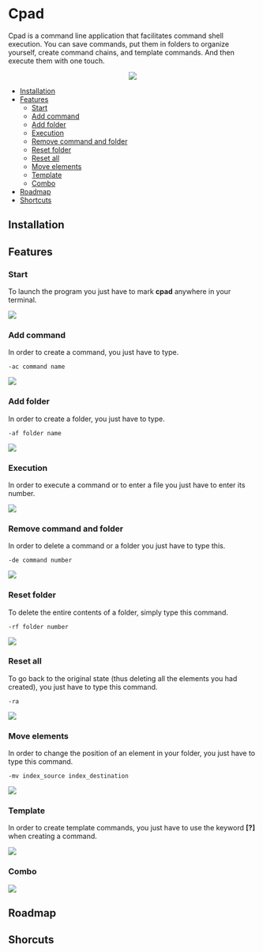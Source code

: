 # Cpad

Cpad is a command line application that facilitates command shell execution.
You can save commands, put them in folders to organize yourself, create command chains, and template commands. And then execute them with one touch.

<p align="center">
  <img src="https://user-images.githubusercontent.com/53370597/165644900-808e7b5f-ab2a-4d3b-81a0-ca1a3d6ee13f.gif"/>
</p>

* [Installation](#installation)
* [Features](#features)
  * [Start](#start)
  * [Add command](#add_command)
  * [Add folder](#add_command)
  * [Execution](#execution)
  * [Remove command and folder](#remove_command_and_folder)
  * [Reset folder](#reset_folder)
  * [Reset all](#reset_all)
  * [Move elements](#move_elements)
  * [Template](#template)
  * [Combo](#combo)
* [Roadmap](#roadmap)
* [Shortcuts](#shortcuts)

## Installation

## Features

### Start
To launch the program you just have to mark **cpad** anywhere in your terminal.
<p>
  <img src="https://user-images.githubusercontent.com/53370597/165646574-c3e3a41e-11b2-4814-bf43-ad4e57620ff0.gif"/>
</p>

### Add command
In order to create a command, you just have to type.

```
-ac command name
```
<p>
  <img src="https://user-images.githubusercontent.com/53370597/165650938-788e7ed9-c073-49cb-876d-4c6e3380f939.gif"/>
</p>



### Add folder
In order to create a folder, you just have to type.
```
-af folder name
```

<p>
  <img src="https://user-images.githubusercontent.com/53370597/165650904-6f5de639-e02b-4881-87b3-89e4b22a6bc4.gif"/>
</p>

### Execution
In order to execute a command or to enter a file you just have to enter its number.

<p>
  <img src="https://user-images.githubusercontent.com/53370597/165650190-7f10ca53-8533-4a2f-bddc-cbd66df7d19c.gif"/>
</p>

### Remove command and folder
In order to delete a command or a folder you just have to type this.
```
-de command number
```

<p>
  <img src="https://user-images.githubusercontent.com/53370597/165650242-1bc8b30e-c999-410a-805b-7c3d769621f1.gif"/>
</p>

### Reset folder
To delete the entire contents of a folder, simply type this command.
```
-rf folder number
```

<p>
  <img src="https://user-images.githubusercontent.com/53370597/165650388-2afd70ce-a624-4bb8-87ca-e5b088c3dbdc.gif"/>
</p>

### Reset all
To go back to the original state (thus deleting all the elements you had created), you just have to type this command.
```
-ra
```

<p>
  <img src="https://user-images.githubusercontent.com/53370597/165650367-5b34949d-3a28-46a9-a662-1878b85cc666.gif"/>
</p>

### Move elements
In order to change the position of an element in your folder, you just have to type this command.
```
-mv index_source index_destination
```

<p>
  <img src="https://user-images.githubusercontent.com/53370597/165650273-285548db-30f2-4ffb-9388-f93c30f97f91.gif"/>
</p>

### Template
In order to create template commands, you just have to use the keyword **[?]** when creating a command.

<p>
  <img src="https://user-images.githubusercontent.com/53370597/165650442-7dffc549-21fa-446b-b655-4d0b8ded4ef3.gif"/>
</p>

### Combo


<p>
  <img src="https://user-images.githubusercontent.com/53370597/165651487-3ea69e80-cbba-4f80-8d78-6c57196d1c4e.gif"/>
</p>



## Roadmap

## Shorcuts
